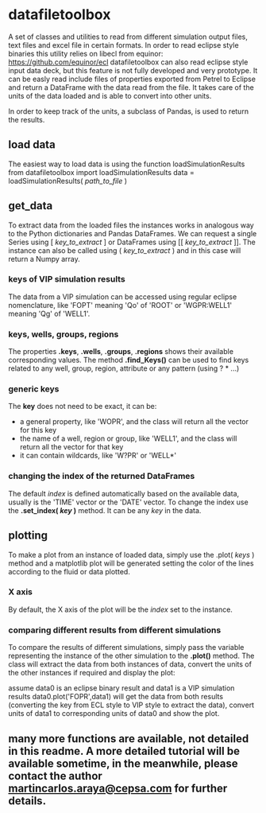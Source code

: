 # datafiletoolbox
A set of classes and utilities to read from different simulation output files, text files and excel file in certain formats.
In order to read eclipse style binaries this utility relies on libecl from equinor: https://github.com/equinor/ecl
datafiletoolbox can also read eclipse style input data deck, but this feature is not fully developed and very prototype. It can be easly read include files of properties exported from Petrel to Eclipse and return a DataFrame with the data read from the file.
It takes care of the units of the data loaded and is able to convert into other units.

In order to keep track of the units, a subclass of Pandas, is used to return the results.

## load data
The easiest way to load data is using the function loadSimulationResults
from datafiletoolbox import loadSimulationResults
data = loadSimulationResults( *path_to_file* )

## get_data
To extract data from the loaded files the instances works in analogous way to the Python dictionaries and Pandas DataFrames. 
We can request a single Series using [ *key_to_extract* ] or DataFrames using [[ *key_to_extract* ]].
The instance can also be called using ( *key_to_extract* ) and in this case will return a Numpy array.

### keys of VIP simulation results
The data from a VIP simulation can be accessed using regular eclipse nomenclature, like 'FOPT' meaning 'Qo' of 'ROOT' or 'WGPR:WELL1' meaning 'Qg' of 'WELL1'.

### keys, wells, groups, regions
The properties **.keys**, **.wells**, **.groups**, **.regions** shows their available corresponding values. 
The method **.find_Keys()** can be used to find keys related to any well, group, region, attribute or any pattern (using ? * ...)

### generic keys
The **key** does not need to be exact, it can be:
- a general property, like 'WOPR', and the class will return all the vector for this key
- the name of a well, region or group, like 'WELL1', and the class will return all the vector for that key
- it can contain wildcards, like 'W?PR' or 'WELL*'

### changing the index of the returned DataFrames
The default *index* is defined automatically based on the available data, usually is the 'TIME' vector or the 'DATE' vector.
To change the index use the __.set_index( *key* )__ method. It can be any *key* in the data.

## plotting
To make a plot from an instance of loaded data, simply use the .plot( *keys* ) method and a matplotlib plot will be generated setting the color of the lines according to the fluid or data plotted.
### X axis
By default, the X axis of the plot will be the *index* set to the instance.
### comparing different results from different simulations
To compare the results of different simulations, simply pass the variable representing the instance of the other simulation to the __.plot()__ method. The class will extract the data from both instances of data, convert the units of the other instances if required and display the plot:

assume data0 is an eclipse binary result and data1 is a VIP simulation results
data0.plot('FOPR',data1)
will get the data from both results (converting the key from ECL style to VIP style to extract the data), convert units of data1 to corresponding units of data0 and show the plot.

## many more functions are available, not detailed in this readme. A more detailed tutorial will be available sometime, in the meanwhile, please contact the author <martincarlos.araya@cepsa.com> for further details.
